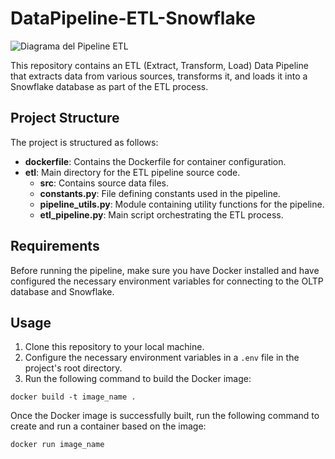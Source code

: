 # DataPipeline-ETL-Snowflake

![Diagrama del Pipeline ETL](https://github.com/ChristianLaurean/my_obsidian/blob/main/01%20-%20Projects/ETL%20Basico/Dise%C3%B1o_ETL.excalidraw.png)

This repository contains an ETL (Extract, Transform, Load) Data Pipeline that extracts data from various sources, transforms it, and loads it into a Snowflake database as part of the ETL process.

## Project Structure

The project is structured as follows:

- **dockerfile**: Contains the Dockerfile for container configuration.
- **etl**: Main directory for the ETL pipeline source code.
  - **src**: Contains source data files.
  - **constants.py**: File defining constants used in the pipeline.
  - **pipeline_utils.py**: Module containing utility functions for the pipeline.
  - **etl_pipeline.py**: Main script orchestrating the ETL process.

## Requirements

Before running the pipeline, make sure you have Docker installed and have configured the necessary environment variables for connecting to the OLTP database and Snowflake.

## Usage

1. Clone this repository to your local machine.
2. Configure the necessary environment variables in a `.env` file in the project's root directory.
3. Run the following command to build the Docker image:

```
docker build -t image_name .
```

Once the Docker image is successfully built, run the following command to create and run a container based on the image:

```
docker run image_name
```
